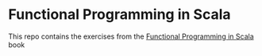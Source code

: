 # Functional Programming in Scala 

This repo contains the exercises from the [Functional Programming in Scala](https://www.amazon.co.uk/Functional-Programming-Scala-Paul-Chiusano/dp/1617290653) book
